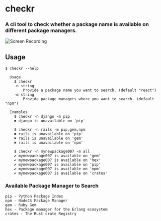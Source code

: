 # checkr

### A cli tool to check whether a package name is available on different package managers.

![Screen Recording](https://raw.githubusercontent.com/shopnilsazal/checkr/master/recording.gif)


## Usage

```
$ checkr --help

  Usage
    $ checkr
    -n string
    	Provide a package name you want to search. (default "react")
    -m string
    	Provide package managers where you want to search. (default "npm")

  Examples
    $ checkr -n django -m pip
    ✖ django is unavailable on 'pip'

    $ checkr -n rails -m pip,gem,npm
    ✖ rails is unavailable on 'pip'
    ✖ rails is unavailable on 'gem'
    ✖ rails is unavailable on 'npm'
    
    $ checkr -n mynewpackage007 -m all
    ✔ mynewpackage007 is available on 'gem'
    ✔ mynewpackage007 is available on 'hex'
    ✔ mynewpackage007 is available on 'pip'
    ✔ mynewpackage007 is available on 'npm'
    ✔ mynewpackage007 is available on 'crates'

```

### Available Package Manager to Search
```
pip - Python Package Index
npm - NodeJS Package Manager
gem - Ruby Gem
hex - Package manager for the Erlang ecosystem
crates - The Rust crate Registry
```